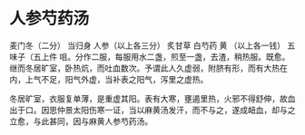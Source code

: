 # 人参芍药汤



麦门冬（二分） 当归身 人参（以上各三分） 炙甘草 白芍药 黄 （以上各一钱） 五味子（五上件 咀。分作二服，每服用水二盏，煎至一盏，去渣，稍热服。既愈。继而冬居旷室，卧热炕，而吐血数次。予谓此人久虚弱，附脐有形，而有大热在内，上气不足，阳气外虚，当补表之阳气，泻里之虚热。

冬居旷室，衣服复单薄，是重虚其阳。表有大寒，壅遏里热，火邪不得舒伸，故血出于口。因思仲景太阳伤寒一证，当以麻黄汤发汗，而不与之，遂成衄血，却与之立愈，与此甚同，因与麻黄人参芍药汤。